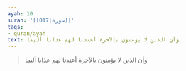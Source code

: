```yaml
---
ayah: 10
surah: '[[017|سورة]]'
tags:
- quran/ayah
text: وأن الذين لا يؤمنون بالآخرة أعتدنا لهم عذابا أليما
---
```

> وأن الذين لا يؤمنون بالآخرة أعتدنا لهم عذابا أليما

